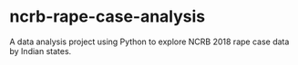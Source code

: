 # ncrb-rape-case-analysis
A data analysis project using Python to explore NCRB 2018 rape case data by Indian states.
